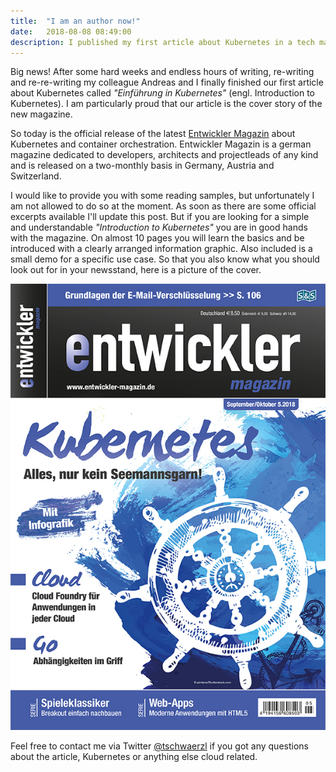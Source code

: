 ```yaml
---
title:  "I am an author now!"
date:   2018-08-08 08:49:00
description: I published my first article about Kubernetes in a tech magazine
---
```


Big news! After some hard weeks and endless hours of writing, re-writing and re-re-writing my colleague Andreas and I finally finished our first article about Kubernetes called _"Einführung in Kubernetes"_ (engl. Introduction to Kubernetes). I am particularly proud that our article is the cover story of the new magazine.

So today is the official release of the latest [Entwickler Magazin][entwickler-de] about Kubernetes and container orchestration. Entwickler Magazin is a german magazine dedicated to developers, architects and projectleads of any kind and is released on a two-monthly basis in Germany, Austria and Switzerland.

I would like to provide you with some reading samples, but unfortunately I am not allowed to do so at the moment. As soon as there are some official excerpts available I'll update this post. But if you are looking for a simple and understandable _"Introduction to Kubernetes"_ you are in good hands with the magazine. On almost 10 pages you will learn the basics and be introduced with a clearly arranged information graphic. Also included is a small demo for a specific use case. So that you also know what you should look out for in your newsstand, here is a picture of the cover.

![entwickler-magazine-cover](/assets/media/2018-08-08_entwickler05.18.jpg)

Feel free to contact me via Twitter [@tschwaerzl][twitter] if you got any questions about the article, Kubernetes or anything else cloud related.

[entwickler-de]: https://entwickler.de/entwickler-magazin/entwickler-magazin-5-18-579852077.html
[twitter]: https://twitter.com/tschwaerzl
